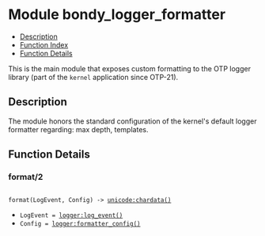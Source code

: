 

# Module bondy_logger_formatter #
* [Description](#description)
* [Function Index](#index)
* [Function Details](#functions)

This is the main module that exposes custom formatting to the OTP
logger library (part of the `kernel` application since OTP-21).

<a name="description"></a>

## Description ##
The module honors the standard configuration of the kernel's default
logger formatter regarding: max depth, templates.
<a name="functions"></a>

## Function Details ##

<a name="format-2"></a>

### format/2 ###

<pre><code>
format(LogEvent, Config) -&gt; <a href="unicode.md#type-chardata">unicode:chardata()</a>
</code></pre>

<ul class="definitions"><li><code>LogEvent = <a href="logger.md#type-log_event">logger:log_event()</a></code></li><li><code>Config = <a href="logger.md#type-formatter_config">logger:formatter_config()</a></code></li></ul>

